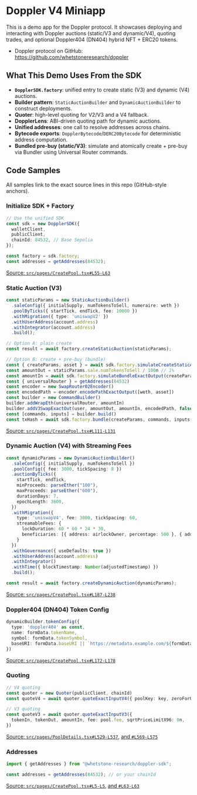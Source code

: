 # Doppler V4 Miniapp

This is a demo app for the Doppler protocol. It showcases deploying and interacting with Doppler auctions (static/V3 and dynamic/V4), quoting trades, and optional Doppler404 (DN404) hybrid NFT + ERC20 tokens.

- Doppler protocol on GitHub: https://github.com/whetstoneresearch/doppler

## What This Demo Uses From the SDK

- **`DopplerSDK.factory`**: unified entry to create static (V3) and dynamic (V4) auctions.
- **Builder pattern**: `StaticAuctionBuilder` and `DynamicAuctionBuilder` to construct deployments.
- **Quoter**: high-level quoting for V2/V3 and a V4 fallback.
- **DopplerLens**: ABI-driven quoting path for dynamic auctions.
- **Unified addresses**: one call to resolve addresses across chains.
- **Bytecode exports**: `DopplerBytecode`/`DERC20Bytecode` for deterministic address computation.
 - **Bundled pre-buy (static/V3)**: simulate and atomically create + pre-buy via Bundler using Universal Router commands.

## Code Samples

All samples link to the exact source lines in this repo (GitHub-style anchors).

### Initialize SDK + Factory

```ts
// Use the unified SDK
const sdk = new DopplerSDK({
  walletClient,
  publicClient,
  chainId: 84532, // Base Sepolia
});

const factory = sdk.factory;
const addresses = getAddresses(84532);
```
[Source: `src/pages/CreatePool.tsx#L55-L63`](src/pages/CreatePool.tsx#L55-L63)

### Static Auction (V3)

```ts
const staticParams = new StaticAuctionBuilder()
  .saleConfig({ initialSupply, numTokensToSell, numeraire: weth })
  .poolByTicks({ startTick, endTick, fee: 10000 })
  .withMigration({ type: 'uniswapV2' })
  .withUserAddress(account.address)
  .withIntegrator(account.address)
  .build();

// Option A: plain create
const result = await factory.createStaticAuction(staticParams);

// Option B: create + pre-buy (bundle)
const { createParams, asset } = await sdk.factory.simulateCreateStaticAuction(staticParams)
const amountOut = staticParams.sale.numTokensToSell / 100n // 1%
const amountIn = await sdk.factory.simulateBundleExactOutput(createParams, { tokenIn: weth, tokenOut: asset, amount: amountOut, fee: staticParams.pool.fee, sqrtPriceLimitX96: 0n })
const { universalRouter } = getAddresses(84532)
const encoder = new SwapRouter02Encoder()
const encodedPath = encoder.encodePathExactOutput([weth, asset])
const builder = new CommandBuilder()
builder.addWrapEth(universalRouter, amountIn)
builder.addV3SwapExactOut(user, amountOut, amountIn, encodedPath, false)
const [commands, inputs] = builder.build()
const txHash = await sdk.factory.bundle(createParams, commands, inputs, { value: amountIn })
```
[Source: `src/pages/CreatePool.tsx#L111-L131`](src/pages/CreatePool.tsx#L111-L131)

### Dynamic Auction (V4) with Streaming Fees

```ts
const dynamicParams = new DynamicAuctionBuilder()
  .saleConfig({ initialSupply, numTokensToSell })
  .poolConfig({ fee: 3000, tickSpacing: 8 })
  .auctionByTicks({
    startTick, endTick,
    minProceeds: parseEther("100"),
    maxProceeds: parseEther("600"),
    durationDays: 7,
    epochLength: 3600,
  })
  .withMigration({
    type: 'uniswapV4', fee: 3000, tickSpacing: 60,
    streamableFees: {
      lockDuration: 60 * 60 * 24 * 30,
      beneficiaries: [{ address: airlockOwner, percentage: 500 }, { address: account.address, percentage: 9500 }]
    }
  })
  .withGovernance({ useDefaults: true })
  .withUserAddress(account.address)
  .withIntegrator()
  .withTime({ blockTimestamp: Number(adjustedTimestamp) })
  .build();

const result = await factory.createDynamicAuction(dynamicParams);
```
[Source: `src/pages/CreatePool.tsx#L187-L238`](src/pages/CreatePool.tsx#L187-L238)

### Doppler404 (DN404) Token Config

```ts
dynamicBuilder.tokenConfig({
  type: 'doppler404' as const,
  name: formData.tokenName,
  symbol: formData.tokenSymbol,
  baseURI: formData.baseURI || `https://metadata.example.com/${formData.tokenSymbol.toLowerCase()}/`,
})
```
[Source: `src/pages/CreatePool.tsx#L172-L178`](src/pages/CreatePool.tsx#L172-L178)

### Quoting

```ts
// V4 quoting
const quoter = new Quoter(publicClient, chainId)
const quoteV4 = await quoter.quoteExactInputV4({ poolKey: key, zeroForOne, exactAmount: amountIn, hookData: "0x" })

// V3 quoting 
const quoteV3 = await quoter.quoteExactInputV3({
  tokenIn, tokenOut, amountIn, fee: pool.fee, sqrtPriceLimitX96: 0n,
})
```
[Source: `src/pages/PoolDetails.tsx#L529-L537`](src/pages/PoolDetails.tsx#L529-L537), [and `#L569-L575`](src/pages/PoolDetails.tsx#L569-L575)

### Addresses

```ts
import { getAddresses } from "@whetstone-research/doppler-sdk";

const addresses = getAddresses(84532); // or your chainId
```
[Source: `src/pages/CreatePool.tsx#L5-L5`](src/pages/CreatePool.tsx#L5-L5), [and `#L63-L63`](src/pages/CreatePool.tsx#L63-L63)
